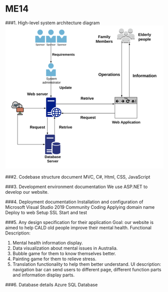 # ME14

###1. High-level system architecture diagram
![Image text](https://github.com/hlii0085/ME14/blob/master/img-folder/system%20structure.png)

###2. Codebase structure document
MVC, C#, Html, CSS, JavaScript

###3. Development environment documentation
We use ASP.NET to develop our website.

###4. Deployment documentation
Installation and configuration of Microsoft Visual Studio 2019 Community
Coding
Applying domain name
Deploy to web
Setup SSL
Start and test

###5. Any design specification for their application
Goal: our website is aimed to help CALD old people improve their mental health.
Functional Description: 
1. Mental health information display. 
2. Data visualization about mental issues in Australia. 
3. Bubble game for them to know themselves better. 
4. Painting game for them to relieve stress. 
5. Translation functionality to help them better understand.
UI description: navigation bar can send users to different page, different function parts and information display parts.

###6. Database details
Azure SQL Database 
